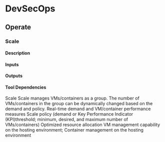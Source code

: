 # DevSecOps

## Operate

### Scale

#### Description

#### Inputs

#### Outputs

#### Tool Dependencies

Scale Scale manages
VMs/containers as a
group. The number of
VMs/containers in the
group can be
dynamically changed
based on the demand
and policy.
Real-time demand and
VM/container
performance measures
Scale policy (demand
or Key Performance
Indicator
(KPI)threshold;
minimum, desired, and
maximum number of
VMs/containers)
Optimized
resource
allocation
VM management
capability on the
hosting
environment;
Container
management on the
hosting environment
